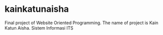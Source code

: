 # kainkatunaisha
Final project of Website Oriented Programming. The name of project is Kain Katun Aisha. Sistem Informasi ITS
